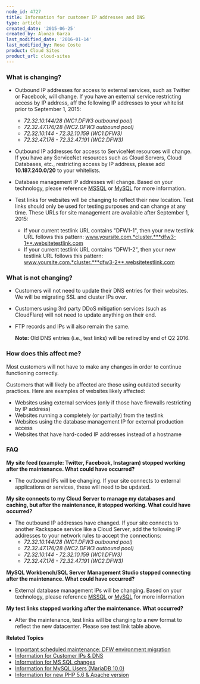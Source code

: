 ```yaml
---
node_id: 4727
title: Information for customer IP addresses and DNS
type: article
created_date: '2015-06-25'
created_by: Alonzo Garza
last_modified_date: '2016-01-14'
last_modified_by: Rose Coste
product: Cloud Sites
product_url: cloud-sites
---
```


### What is changing?

-   Outbound IP addresses for access to external services, such as
    Twitter or Facebook, will change. If you have an external service
    restricting access by IP address, aff the following IP addresses to
    your whitelist prior to September 1, 2015:
    -   *72.32.10.144/28 (WC1.DFW3 outbound pool)*
    -   *72.32.47.176/28 (WC2.DFW3 outbound pool)*
    -   *72.32.10.144 - 72.32.10.159 (WC1.DFW3)*
    -   *72.32.47.176 - 72.32.47.191 (WC2.DFW3)*

-   Outbound IP addresses for access to ServiceNet resources
    will change. If you have any ServiceNet resources such as Cloud
    Servers, Cloud Databases, etc., restricting access by IP address,
    please add **10.187.240.0/20** to your whitelists.

-   Database management IP addresses will change. Based on your
    technology, please reference
    [MSSQL](/how-to/information-for-ms-sql-changes)
    or
    [MySQL](/how-to/information-for-mysql-users-mariadb-100)
    for more information.

-   Test links for websites will be changing to reflect their
    new location. Test links should only be used for testing purposes
    and can change at any time. These URLs for site management are
    available after September 1, 2015:
    -   If your current testlink URL contains "DFW1-1", then your new
        testlink URL follows this pattern:
        www.yoursite.com.*cluster.***dfw3-1**.websitetestlink.com
    -   If your current testlink URL contains "DFW1-2", then your new
        testlink URL follows this pattern:
        www.yoursite.com.*cluster.***dfw3-2**.websitetestlink.com

### What is not changing?

-   Customers will not need to update their DNS entries for
    their websites. We will be migrating SSL and cluster IPs over.

-   Customers using 3rd party DDoS mitigation services (such
    as CloudFlare) will not need to update anything on their end.

-   FTP records and IPs will also remain the same.

    **Note:** Old DNS entries (i.e., test links) will be retired by end
    of Q2 2016.

### How does this affect me?

Most customers will not have to make any changes in order to continue
functioning correctly.

Customers that will likely be affected are those using outdated security
practices. Here are examples of websites likely affected:

-   Websites using external services (only if those have firewalls
    restricting by IP address)
-   Websites running a completely (or partially) from the testlink
-   Websites using the database management IP for external production
    access
-   Websites that have hard-coded IP addresses instead of a hostname

### FAQ

**My site feed (example: Twitter, Facebook, Instagram) stopped working
after the maintenance. What could have occurred?**

-   The outbound IPs will be changing. If your site connects to external
    applications or services, these will need to be updated.

**My site connects to my Cloud Server to manage my databases and
caching, but after the maintenance, it stopped working. What could have
occurred?**

-   The outbound IP addresses have changed. If your site connects to
    another Rackspace service like a Cloud Server, add the following IP
    addresses to your network rules to accept the connections:
    -   *72.32.10.144/28 (WC1.DFW3 outbound pool)*
    -   *72.32.47.176/28 (WC2.DFW3 outbound pool)*
    -   *72.32.10.144 - 72.32.10.159 (WC1.DFW3)*
    -   *72.32.47.176 - 72.32.47.191 (WC2.DFW3)*

**MySQL Workbench/SQL Server Management Studio stopped connecting after
the maintenance. What could have occurred?**

-   External database management IPs will be changing. Based on
    your technology, please
    reference [MSSQL](/how-to/information-for-ms-sql-changes) or [MySQL](/how-to/information-for-mysql-users-mariadb-100) for
    more information

**My test links stopped working after the maintenance. What occurred?**

-   After the maintenance, test links will be changing to a new format
    to reflect the new datacenter. Please see test link table above.

**Related Topics**

-   [Important scheduled maintenance: DFW environment migration](/how-to/important-scheduled-maintenance-dfw-environment-migration)
-   [Information for Customer IPs & DNS](/how-to/information-for-customer-ip-addresses-and-dns)
-   [Information for MS SQL changes](/how-to/information-for-ms-sql-changes)
-   [Information for MySQL Users (MariaDB 10.0)](/how-to/information-for-mysql-users-mariadb-100)
-   [Information for new PHP 5.6 & Apache version](/how-to/information-for-new-php-56-apache-version)

